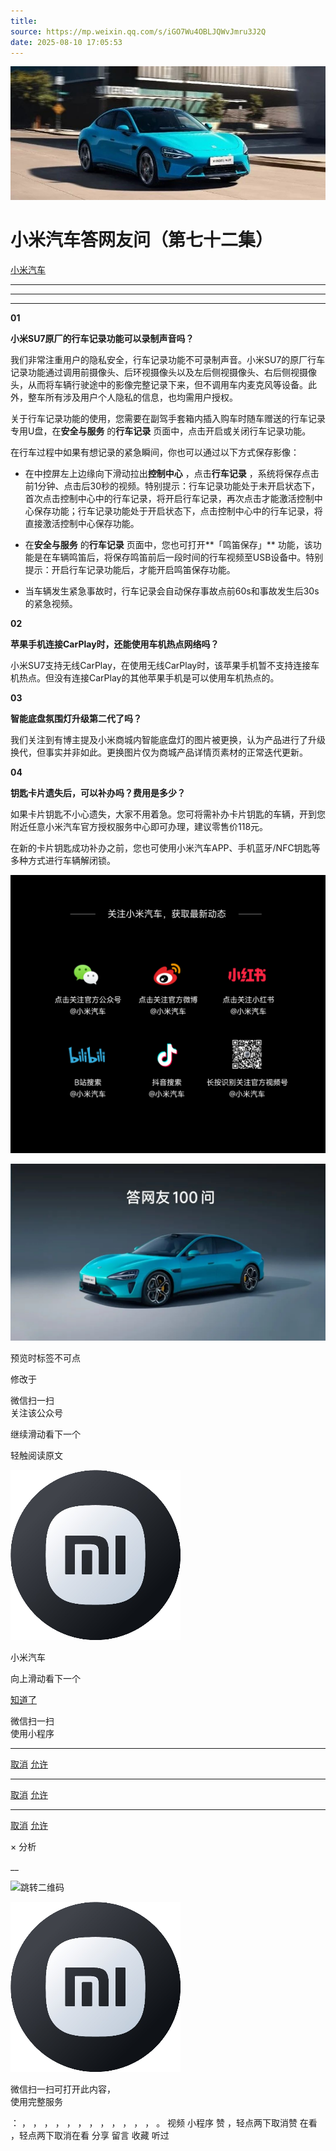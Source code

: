 ```yaml
---
title: 
source: https://mp.weixin.qq.com/s/iGO7Wu4OBLJQWvJmru3J2Q
date: 2025-08-10 17:05:53
---
```


![cover_image](images/img_9a5e82db.jpg)


#  小米汽车答网友问（第七十二集）


[ 小米汽车 ](<javascript:void\(0\);>)

______

****  
****

****01****

**小米SU7原厂的行车记录功能可以录制声音吗？**

我们非常注重用户的隐私安全，行车记录功能不可录制声音。小米SU7的原厂行车记录功能通过调用前摄像头、后环视摄像头以及左后侧视摄像头、右后侧视摄像头，从而将车辆行驶途中的影像完整记录下来，但不调用车内麦克风等设备。此外，整车所有涉及用户个人隐私的信息，也均需用户授权。

关于行车记录功能的使用，您需要在副驾手套箱内插入购车时随车赠送的行车记录专用U盘，在**安全与服务** 的**行车记录** 页面中，点击开启或关闭行车记录功能。

在行车过程中如果有想记录的紧急瞬间，你也可以通过以下方式保存影像：

  * 在中控屏左上边缘向下滑动拉出**控制中心** ，点击**行车记录** ，系统将保存点击前1分钟、点击后30秒的视频。特别提示：行车记录功能处于未开启状态下，首次点击控制中心中的行车记录，将开启行车记录，再次点击才能激活控制中心保存功能；行车记录功能处于开启状态下，点击控制中心中的行车记录，将直接激活控制中心保存功能。

  * 在**安全与服务** 的**行车记录** 页面中，您也可打开**「鸣笛保存」** 功能，该功能是在车辆鸣笛后，将保存鸣笛前后一段时间的行车视频至USB设备中。特别提示：开启行车记录功能后，才能开启鸣笛保存功能。

  * 当车辆发生紧急事故时，行车记录会自动保存事故点前60s和事故发生后30s的紧急视频。

**02**

**苹果手机连接CarPlay时，还能使用车机热点网络吗？**

小米SU7支持无线CarPlay，在使用无线CarPlay时，该苹果手机暂不支持连接车机热点。但没有连接CarPlay的其他苹果手机是可以使用车机热点的。

  

**03**

**智能底盘氛围灯升级第二代了吗？**

我们关注到有博主提及小米商城内智能底盘灯的图片被更换，认为产品进行了升级换代，但事实并非如此。更换图片仅为商城产品详情页素材的正常迭代更新。

  

**04**

**钥匙卡片遗失后，可以补办吗？费用是多少？**

如果卡片钥匙不小心遗失，大家不用着急。您可将需补办卡片钥匙的车辆，开到您附近任意小米汽车官方授权服务中心即可办理，建议零售价118元。

在新的卡片钥匙成功补办之前，您也可使用小米汽车APP、手机蓝牙/NFC钥匙等多种方式进行车辆解闭锁。

  

  

  
  
![img_1c3b5537.jpg](images/img_1c3b5537.jpg)

![img_61052fb0.jpg](images/img_61052fb0.jpg)

[](<>)[](<>)

预览时标签不可点

修改于

微信扫一扫  
关注该公众号

继续滑动看下一个

轻触阅读原文

![img_97d833da.jpg](images/img_97d833da.jpg)

小米汽车 

向上滑动看下一个

[知道了](<javascript:;>)

微信扫一扫  
使用小程序

****

[取消](<javascript:void\(0\);>) [允许](<javascript:void\(0\);>)

****

[取消](<javascript:void\(0\);>) [允许](<javascript:void\(0\);>)

****

[取消](<javascript:void\(0\);>) [允许](<javascript:void\(0\);>)

× 分析

__

![跳转二维码]()

![作者头像](images/img_97d833da.jpg)

微信扫一扫可打开此内容，  
使用完整服务

： ， ， ， ， ， ， ， ， ， ， ， ， 。 视频 小程序 赞 ，轻点两下取消赞 在看 ，轻点两下取消在看 分享 留言 收藏 听过